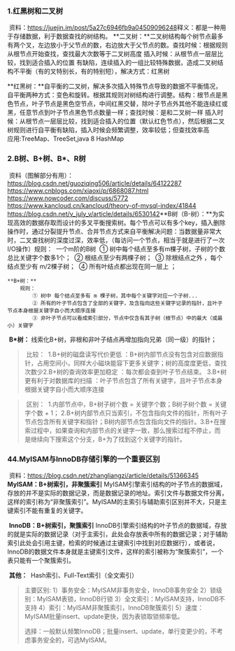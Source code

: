 ### 1.红黑树和二叉树

​	资料：https://juejin.im/post/5a27c6946fb9a04509096248
​	释义：都是一种用于存储数据，利于数据查找的树结构。
​	**二叉树：**二叉树结构每个树节点最多有两个叉，左边放小于父节点的数，右边放大于父节点的数。
​			查找时候：根据规则从根节点开始查找，查找最大次数等于二叉树高度
​			插入时候：从根节点一层层比较，找到适合插入的位置
​			有缺陷，连续插入的一组比较特殊数据，造成二叉树结构不平衡（有的叉特别长，有的特别短），解决方式：红黑树

​	**红黑树：**自平衡的二叉树，解决多次插入特殊节点导致的数据不平衡情况，自平衡两种方式：变色和旋转。根据其规则对树结构进行调整。
​			结构：根节点是黑色节点，叶子节点是黑色空节点，中间红黑交替，除叶子节点外其他不能连续红或黑，任意节点到叶子节点黑色节点数量一样；
​			查找时候：是和二叉树一样
​			插入时候：从根节点一层层比较，找到适合插入的位置（默认红色节点），然后根据二叉树规则进行自平衡
​			有缺陷，插入时候会频繁调整，效率较低；但查找效率高
​		
​		应用:TreeMap、TreeSet,java 8 HashMap

### 2.B树、B+树、B*、R树

​	资料（图解部分有用）：
​		https://blog.csdn.net/guoziqing506/article/details/64122287
​		https://www.cnblogs.com/xiaoxi/p/6868087.html
​		https://www.nowcoder.com/discuss/5772
​		https://www.kancloud.cn/kancloud/theory-of-mysql-index/41844
​		https://blog.csdn.net/v_july_v/article/details/6530142
​	**B树（B-树）：**为实现高效的数据存取而设计的多叉平衡搜索树。每个节点可以有多个key，插入删除操作时，通过分裂提升节点、合并节点方式来自平衡
​		解决问题：当数据量非常大时，二叉查找树的深度过深，效率低，（每访问一个节点，相当于就是进行了一次I/O操作）
​		规则：
​			一个m阶的B树
​			① 树中每个结点至多有m棵子树，子树的个数总比关键字个数多1个；
​			② 根结点至少有两棵子树；
​			③ 除根结点之外 ，每个结点至少有 m/2棵子树；
​			④ 所有叶结点都出现在同一层上 ；	

 	**B+树：**
		规则：
			① 树中 每个结点至多有 m 棵子树，其中每个关键字对应一个子树...
			② 所有的叶子节点包含了全部的关键字，及含指向这些关键字记录的指针，且叶子节点本身根据关键字自小而大顺序连接
			③ 非叶子节点可以看成索引部分，节点中仅含有其子树（根节点）中的最大（或最小）关键字

​	**B*树：**
​		线索化B+树，非根和非叶子结点再增加指向兄弟（同一级）的指针；

>
> ​	比较：
> ​		1.B+树的磁盘读写代价更低 ：B+树内部节点没有包含对应数据指针，占用空间小，同样大小磁块能容下更多关键字；树的高度度更低，查找次数少
> ​		2.B+树的查询效率更加稳定 ：每次都会查到叶子节点结束。
> ​		3.B+树更有利于对数据库的扫描 ：叶子节点包含了所有关键字，且叶子节点本身根据关键字自小而大顺序连接

> ​	区别：
> ​		1.内部节点中，B+树子树个数 = 关键字个数；B树子树个数 = 关键字个数 + 1；
> ​		2.B+树内部节点只当索引，不包含指向文件的指针，所有叶子节点包含所有关键字和指针；B树内部节点包含指向文件的指针。
> ​		3.B+在搜索过程中，如果查询和内部节点的关键字一致，那么搜索过程不停止，而 是继续向下搜索这个分支，B+为了找到这个关键字的指针。

### 44.MyISAM与InnoDB存储引擎的一个重要区别

​	资料：https://blog.csdn.net/zhangliangzi/article/details/51366345
​	**MyISAM：B+树索引，非聚簇索引**
​		MyISAM引擎索引结构的叶子节点的数据域，存放的并不是实际的数据记录，而是数据记录的地址。索引文件与数据文件分离，这样的索引称为“非聚簇索引”。MyISAM的主索引与辅助索引区别并不大，只是主键索引不能有重复的关键字。
​	

​     **InnoDB：B+树索引，聚簇索引**
​		InnoDB引擎索引结构的叶子节点的数据域，存放的就是实际的数据记录（对于主索引，此处会存放表中所有的数据记录；对于辅助索引此处会引用主键，检索的时候通过主键索引中找到对应数据行），或者说，InnoDB的数据文件本身就是主键索引文件，这样的索引被称为“聚簇索引”，一个表只能有一个聚簇索引。

​	**其他：**
​		Hash索引、Full-Text索引（全文索引）

> 主要区别:
> 	1）事务安全：MyISAM非事务安全，InnoDB事务安全
> 	2）锁级别：MyISAM表锁，InnoDB行锁
> 	3）全文索引：MyISAM支持，InnoDB不支持
> 	4）索引：MyISAM非聚簇索引，InnoDB聚簇索引
> 	5）速度：MyISAM批量insert、update更快，因为表锁取锁频率低。
> 	
> 选择：一般默认频繁InnoDB；批量insert、update，单行变更少的，不考虑事务安全的，可选MyISAM。